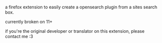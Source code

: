 a firefox extension to easily create a opensearch plugin from a sites search box.

currently broken on 11+

if you're the original developer or translator on this extension, please contact me :3